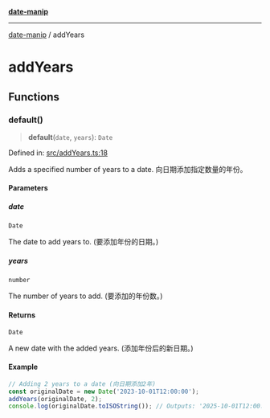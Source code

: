 [**date-manip**](index.md)

***

[date-manip](modules.md) / addYears

# addYears

## Functions

### default()

> **default**(`date`, `years`): `Date`

Defined in: [src/addYears.ts:18](https://github.com/fengxinming/date-manip/blob/3800a276ff67972284419177dad55ada4d463d78/src/addYears.ts#L18)

Adds a specified number of years to a date.
向日期添加指定数量的年份。

#### Parameters

##### date

`Date`

The date to add years to. (要添加年份的日期。)

##### years

`number`

The number of years to add. (要添加的年份数。)

#### Returns

`Date`

A new date with the added years. (添加年份后的新日期。)

#### Example

```ts
// Adding 2 years to a date (向日期添加2年)
const originalDate = new Date('2023-10-01T12:00:00');
addYears(originalDate, 2);
console.log(originalDate.toISOString()); // Outputs: '2025-10-01T12:00:00.000Z' (输出: '2025-10-01T12:00:00.000Z')
```
